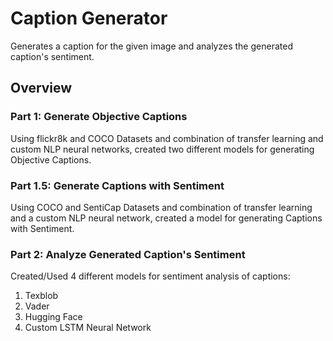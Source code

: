 # Caption Generator
Generates a caption for the given image and analyzes the generated caption's sentiment.

## Overview

### Part 1: Generate Objective Captions

Using flickr8k and COCO Datasets and combination of transfer learning and custom NLP neural networks, created two different models for generating Objective Captions.

### Part 1.5: Generate Captions with Sentiment
Using COCO and SentiCap Datasets and combination of transfer learning and a custom NLP neural network, created a model for generating Captions with Sentiment.

### Part 2: Analyze Generated Caption's Sentiment
Created/Used 4 different models for sentiment analysis of captions:
1. Texblob
2. Vader
3. Hugging Face
4. Custom LSTM Neural Network

